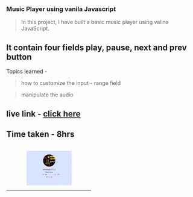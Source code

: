 ### Music Player using vanila Javascript

>In this project, I have built a basic music player using valina JavaScript.

## It contain four fields play, pause, next and prev button

Topics learned - 
> how to customize the input - range field

> manipulate the audio

## live link - [click here](https://mp3player-karanch.netlify.app)

## Time taken - 8hrs


![](./images/1.gif)